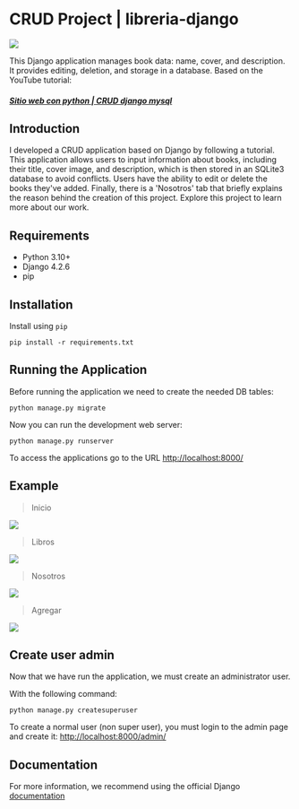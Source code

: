 # CRUD Project | libreria-django
![](https://external-content.duckduckgo.com/iu/?u=https%3A%2F%2Flh6.googleusercontent.com%2FrU8dZ0x67y63AeujFhM79UG_I3ZagEqTmDffagrUVuBI5eXPHtW2Z7zP1KU1MLKtl0wU5eNS_QHU-9v3GUJgxlKYeAR1yKADY8xCj7xMrpL8z9Rr2Zde9_OGsmXTigvBr7DEWggV&f=1&nofb=1&ipt=41d6511b408e152125a5e68a606e2dfe7392ddccfb51cfcfae620f97e4b4412f&ipo=images)

This Django application manages book data: name, cover, and description. It provides editing, deletion, and storage in a database.
Based on the YouTube tutorial: 
##### [Sitio web con python | CRUD django mysql](https://www.youtube.com/watch?v=ezIj71CX944&t=3089s "Sitio web con python | CRUD django mysql")


## Introduction
I developed a CRUD application based on Django by following a tutorial. This application allows users to input information about books, including their title, cover image, and description, which is then stored in an SQLite3 database to avoid conflicts. Users have the ability to edit or delete the books they've added. Finally, there is a 'Nosotros' tab that briefly explains the reason behind the creation of this project. Explore this project to learn more about our work.

## Requirements
- Python 3.10+
- Django 4.2.6
- pip 

## Installation
Install using `pip`
```
pip install -r requirements.txt
```
## Running the Application

Before running the application we need to create the needed DB tables:

    python manage.py migrate

Now you can run the development web server:

    python manage.py runserver

To access the applications go to the URL <http://localhost:8000/>

## Example

> Inicio

![](https://i.postimg.cc/nc7Yhc12/inicio.png)

> Libros

![](https://i.postimg.cc/3xzTC1GY/Libros.png)

> Nosotros

![](https://i.postimg.cc/Qtx0BGMt/Nosotros.png)

> Agregar

![](https://i.postimg.cc/4yj5FYQ7/Agregar.png)

## Create user admin

Now that we have run the application, we must create an administrator user.

With the following command:

``` 
python manage.py createsuperuser 
```

To create a normal user (non super user), you must login to the admin page and
create it: <http://localhost:8000/admin/>

## Documentation

For more information, we recommend using the official Django [documentation](https://docs.djangoproject.com/en/4.2/)
